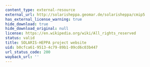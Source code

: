 ```yaml
---
content_type: external-resource
external_url: http://solarisheppa.geomar.de/solarisheppa/cmip5
has_external_license_warning: true
hide_download: true
hide_download_original: null
license: https://en.wikipedia.org/wiki/All_rights_reserved
status: valid
title: SOLARIS-HEPPA project website
uid: b0cfca61-9513-4c79-89b1-09cd6c03b447
url_status_code: 200
wayback_url: ''
---
```

